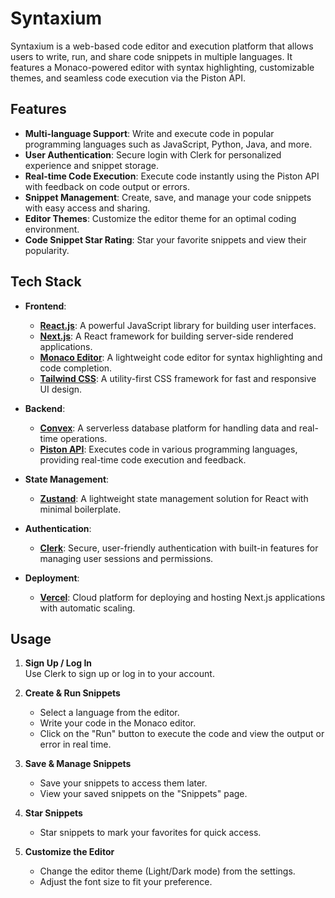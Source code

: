 # Syntaxium

Syntaxium is a web-based code editor and execution platform that allows users to write, run, and share code snippets in multiple languages. It features a Monaco-powered editor with syntax highlighting, customizable themes, and seamless code execution via the Piston API.

## Features

- **Multi-language Support**: Write and execute code in popular programming languages such as JavaScript, Python, Java, and more.
- **User Authentication**: Secure login with Clerk for personalized experience and snippet storage.
- **Real-time Code Execution**: Execute code instantly using the Piston API with feedback on code output or errors.
- **Snippet Management**: Create, save, and manage your code snippets with easy access and sharing.
- **Editor Themes**: Customize the editor theme for an optimal coding environment.
- **Code Snippet Star Rating**: Star your favorite snippets and view their popularity.

## Tech Stack

- **Frontend**:  
  - **[React.js](https://react.dev/)**: A powerful JavaScript library for building user interfaces.
  - **[Next.js](https://nextjs.org/)**: A React framework for building server-side rendered applications.
  - **[Monaco Editor](https://www.npmjs.com/package/@monaco-editor/react)**: A lightweight code editor for syntax highlighting and code completion.
  - **[Tailwind CSS](https://tailwindcss.com/)**: A utility-first CSS framework for fast and responsive UI design.

- **Backend**:  
  - **[Convex](https://www.convex.dev/)**: A serverless database platform for handling data and real-time operations.
  - **[Piston API](https://emkc.org/)**: Executes code in various programming languages, providing real-time code execution and feedback.

- **State Management**:  
  - **[Zustand](https://github.com/pmndrs/zustand)**: A lightweight state management solution for React with minimal boilerplate.
  
- **Authentication**:  
  - **[Clerk](https://clerk.dev/)**: Secure, user-friendly authentication with built-in features for managing user sessions and permissions.

- **Deployment**:  
  - **[Vercel](https://vercel.com/)**: Cloud platform for deploying and hosting Next.js applications with automatic scaling.


## Usage

1. **Sign Up / Log In**  
   Use Clerk to sign up or log in to your account.

2. **Create & Run Snippets**  
   - Select a language from the editor.  
   - Write your code in the Monaco editor.  
   - Click on the "Run" button to execute the code and view the output or error in real time.

3. **Save & Manage Snippets**  
   - Save your snippets to access them later.  
   - View your saved snippets on the "Snippets" page.

4. **Star Snippets**  
   - Star snippets to mark your favorites for quick access.

5. **Customize the Editor**  
   - Change the editor theme (Light/Dark mode) from the settings.  
   - Adjust the font size to fit your preference.
  





